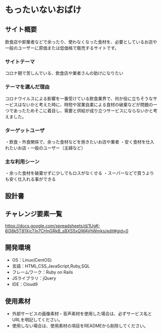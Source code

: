 # もったいないおばけ

## サイト概要
飲食店や卸業者などで余ったり、使わなくなった食材を、必要としているお店や一般のユーザーに原価または低価格で販売するサイトです。

### サイトテーマ
コロナ期で苦しんでいる、飲食店や業者さんの助けになりたい


### テーマを選んだ理由
コロナウイルスによる影響を一番受けている飲食業界で、何か役に立ちそうなサービスはないかと考えた時に、時短や営業自粛による食材の破棄などが問題の一つであったためそこに着目し、需要と供給が成り立つサービスにならないかと考えました。

### ターゲットユーザ
・飲食・外食関係で、余った食材などを捌きたいお店や業者
・安く食材を仕入れたいお店・一般のユーザー（主婦など）
### 主な利用シーン
・余った食材を破棄せずに少しでもロスがなくせる
・スーパーなどで買うよりも安く仕入れる事ができる
## 設計書


## チャレンジ要素一覧
<https://docs.google.com/spreadsheets/d/1UgK-6l38k5T81XjcTIn7CHnGRkB_sBXS5xQWAVhWmks/edit#gid=0>

## 開発環境
- OS：Linux(CentOS)
- 言語：HTML,CSS,JavaScript,Ruby,SQL
- フレームワーク：Ruby on Rails
- JSライブラリ：jQuery
- IDE：Cloud9

## 使用素材
- 外部サービスの画像素材・音声素材を使用した場合は、必ずサービス名とURLを明記してください。
- 使用しない場合は、使用素材の項目をREADMEから削除してください。
